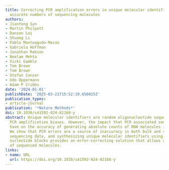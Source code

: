 ```yaml
---
title: Correcting PCR amplification errors in unique molecular identifiers to generate
  accurate numbers of sequencing molecules
authors:
- Jianfeng Sun
- Martin Philpott
- Danson Loi
- Shuang Li
- Pablo Monteagudo-Mesas
- Gabriela Hoffman
- Jonathan Robson
- Neelam Mehta
- Vicki Gamble
- Tom Brown
- Tom Brown
- Stefan Canzar
- Udo Oppermann
- Adam P Cribbs
date: '2024-01-01'
publishDate: '2025-03-21T15:52:19.656815Z'
publication_types:
- article-journal
publication: '*Nature Methods*'
doi: 10.1038/s41592-024-02168-y
abstract: Unique molecular identifiers are random oligonucleotide sequences that remove
  PCR amplification biases. However, the impact that PCR associated sequencing errors
  have on the accuracy of generating absolute counts of RNA molecules is underappreciated.
  We show that PCR errors are a source of inaccuracy in both bulk and single-cell
  sequencing data, and synthesizing unique molecular identifiers using homotrimeric
  nucleotide blocks provides an error-correcting solution that allows absolute counting
  of sequenced molecules.
links:
- name: URL
  url: https://doi.org/10.1038/s41592-024-02168-y
---
```

